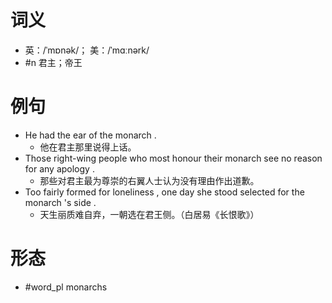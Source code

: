 # 词义
- 英：/ˈmɒnək/； 美：/ˈmɑːnərk/
- #n 君主；帝王
# 例句
- He had the ear of the monarch .
	- 他在君主那里说得上话。
- Those right-wing people who most honour their monarch see no reason for any apology .
	- 那些对君主最为尊崇的右翼人士认为没有理由作出道歉。
- Too fairly formed for loneliness , one day she stood selected for the monarch 's side .
	- 天生丽质难自弃，一朝选在君王侧。（白居易《长恨歌》）
# 形态
- #word_pl monarchs

